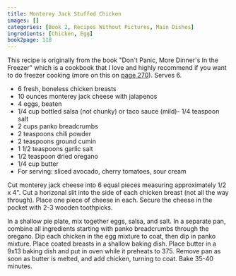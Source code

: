 ```yaml
---
title: Monterey Jack Stuffed Chicken
images: []
categories: [Book 2, Recipes Without Pictures, Main Dishes]
ingredients: [Chicken, Egg]
book2page: 118
---
```


This recipe is originally from the book "Don't Panic, More Dinner's In the Freezer" which is a cookbook that I love and highly recommend if you want to do freezer cooking (more on this on [page 270](Do_Freezer_Cooking.md)). Serves 6. 

- 6 fresh, boneless chicken breasts
- 10 ounces monterey jack cheese with jalapenos
- 4 eggs, beaten
- 1/4 cup bottled salsa (not chunky) or taco sauce (mild)- 1/4 teaspoon salt
- 2 cups panko breadcrumbs
- 2 teaspoons chili powder
- 2 teaspoons ground cumin
- 1 1/2 teaspoons garlic salt
- 1/2 teaspoon dried oregano
- 1/4 cup butter
- For serving: sliced avocado, cherry tomatoes, sour cream

Cut monterey jack cheese into 6 equal pieces measuring approximately 1/2 x 4". Cut a horizonal slit into the side of each chicken breast (not all the way through). Place one piece of cheese in each. Secure the cheese in the pocket with 2-3 wooden toothpicks. 

In a shallow pie plate, mix together eggs, salsa, and salt. In a separate pan, combine all ingredients starting with panko breadcrumbs through the oregano. Dip each chicken in the egg mixture to coat, then dip in panko mixture. Place coated breasts in a shallow baking dish. Place butter in a 9x13 baking dish and put in oven while it preheats to 375. Remove pan as soon as butter is melted, and add chicken, turning to coat. Bake 35-40 minutes.